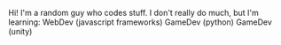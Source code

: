 Hi! I'm a random guy who codes stuff. 
I don't really do much, but I'm learning:
  WebDev (javascript frameworks)
  GameDev (python)
  GameDev (unity)
